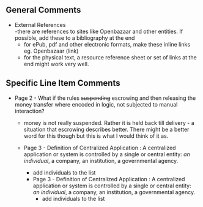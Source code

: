 ## General Comments
* External References  
  -there are references to sites like Openbazaar and other entities. If possible, add these to a bibliography at the end
    - for ePub, pdf and other electronic  formats, make these inline links eg. Openbazaar (link)
    - for the physical text, a resource reference sheet or set of links at the end might work very well.

## Specific Line Item Comments

* Page 2 - What if the rules ~~suspending~~  escrowing  and then releasing the money transfer where encoded in logic, not subjected to manual interaction?  
  - money is not really suspended. Rather it is held back till delivery - a situation that escrowing describes better. There might be a better word for this though but this is what I would think of it as.


  * Page 3 - Definition of Centralized Application : A centralized application or system is controlled by a single or central entity: *an individual*, a company, an institution, a governmental agency.  
    - add individuals to the list


    * Page 3 - Definition of Centralized Application : A centralized application or system is controlled by a single or central entity: *an individual*, a company, an institution, a governmental agency.  
      - add individuals to the list
